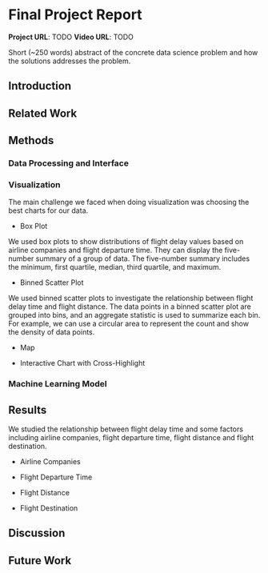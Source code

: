 # Final Project Report

**Project URL**: TODO
**Video URL**: TODO

Short (~250 words) abstract of the concrete data science problem and how the solutions addresses the problem.

## Introduction

## Related Work

## Methods

### Data Processing and Interface



### Visualization

The main challenge we faced when doing visualization was choosing the best charts for our data.

+ Box Plot

We used box plots to show distributions of flight delay values based on airline companies and flight departure time. They can display the five-number summary of a group of data. The five-number summary includes the minimum, first quartile, median, third quartile, and maximum.

+ Binned Scatter Plot

We used binned scatter plots to investigate the relationship between flight delay time and flight distance. The data points in a binned scatter plot are grouped into bins, and an aggregate statistic is used to summarize each bin. For example, we can use a circular area to represent the count and show the density of data points.

+ Map



+ Interactive Chart with Cross-Highlight



### Machine Learning Model



## Results

We studied the relationship between flight delay time and some factors including airline companies, flight departure time, flight distance and flight destination.

+ Airline Companies



+ Flight Departure Time



+ Flight Distance



+ Flight Destination



## Discussion

## Future Work
